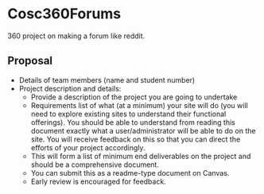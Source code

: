# Cosc360Forums

360 project on making a forum like reddit.

## Proposal

* Details of team members (name and student number)
* Project description and details:
  * Provide a description of the project you are going to undertake
  * Requirements list of what (at a minimum) your site will do (you will need to explore existing sites to understand their functional offerings). You should be able to understand from reading this document exactly what a user/administrator will be able to do on the site.  You will receive feedback on this so that you can direct the efforts of your project accordingly.
  * This will form a list of minimum end deliverables on the project and should be a comprehensive document.
  * You can submit this as a readme-type document on Canvas.
  * Early review is encouraged for feedback.
